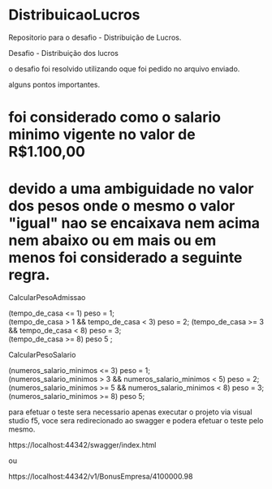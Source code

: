 # DistribuicaoLucros
Repositorio para o desafio - Distribuição de Lucros.


Desafio - Distribuição dos lucros

o desafio foi resolvido utilizando oque foi pedido no arquivo enviado.

alguns pontos importantes.

# foi considerado como o salario minimo vigente no valor de R$1.100,00

# devido a uma ambiguidade no valor dos pesos onde o mesmo o valor "igual" nao se encaixava nem acima nem abaixo ou em mais ou em menos foi considerado a seguinte regra.            
CalcularPesoAdmissao

(tempo_de_casa <= 1) peso = 1;              
(tempo_de_casa > 1 && tempo_de_casa < 3) peso = 2;
(tempo_de_casa >= 3 && tempo_de_casa < 8) peso = 3;   
(tempo_de_casa >= 8)  peso 5 ;
                
CalcularPesoSalario

(numeros_salario_minimos <= 3) peso = 1;              
(numeros_salario_minimos > 3 && numeros_salario_minimos < 5) peso = 2;
(numeros_salario_minimos >= 5 && numeros_salario_minimos < 8) peso = 3;               
(numeros_salario_minimos >= 8)  peso 5;
                
para efetuar o teste sera necessario apenas executar o projeto via visual studio f5, voce sera redirecionado ao swagger e podera efetuar o teste pelo mesmo.

https://localhost:44342/swagger/index.html

ou 

https://localhost:44342/v1/BonusEmpresa/4100000.98
                
